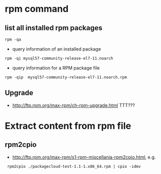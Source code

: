 # rpm command
## list all installed rpm packages
```
rpm -qa
```
* query information of an installed package
```
rpm -qi mysql57-community-release-el7-11.noarch
```
* query information for a RPM package file
```
rpm -qip  mysql57-community-release-el7-11.noarch.rpm
```

## Upgrade
* http://ftp.rpm.org/max-rpm/ch-rpm-upgrade.html
TTT???

# Extract content from rpm file
## rpm2cpio
* http://ftp.rpm.org/max-rpm/s1-rpm-miscellania-rpm2cpio.html, e.g.
```
 rpm2cpio ./packagecloud-test-1.1-1.x86_64.rpm | cpio -idmv
```
